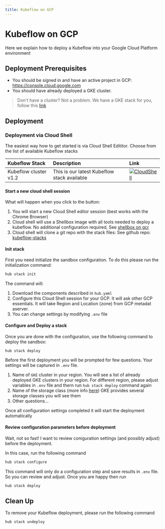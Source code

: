 ```yaml
---
title: Kubeflow on GCP
---
```

# Kubeflow on GCP

Here we explain how to deploy a Kubeflow into your Google Cloud Platform environment

## Deployment Prerequisites

* You should be signed in and have an active project in GCP: <https://console.cloud.google.com>
* You should have already deployed a GKE cluster.

> Don't have a cluster? Not a problem. We have a GKE stack for you, follow this [link](#)

## Deployment

### Deployment via Cloud Shell

The easiest way how to get started is via Cloud Shell Edititor. Choose from the list of available Kubeflow stacks

Kubeflow Stack | Description | Link
:--------------|:------------|:-----
Kubeflow cluster v1.2 | This is our latest Kubeflow stack available | [![CloudShell](https://gstatic.com/cloudssh/images/open-btn.svg)](https://ssh.cloud.google.com/cloudshell/editor?cloudshell_git_repo=https://github.com/agilestacks/kubeflow-stacks&&cloudshell_git_branch=main&cloudshell_image=gcr.io/superhub/cloud-shell:kubeflow-preview&cloudshell_open_in_editor=hub.yaml&cloudshell_workspace=kubeflow-gcp)

#### Start a new cloud shell session

What will happen when you click to the button:

1. You will start a new Cloud Shell editor session (best works with the Chrome Browser)
2. Cloud shell will use a Shellbox image with all tools needed to deploy a kubeflow. No additional configuration required, See [shellbox on gcr](gcr.io/superhub/cloud-shell:kubeflow-preview)
3. Cloud shell will clone a git repo with the stack files: See github repo: [kubeflow-stacks](https://github.com/agilestacks/kubeflow-stacks/tree/main/kubeflow-gcp)

#### Init stack

First you need initialize the sandbox configuration.
To do this please run the initialization command:

```bash
hub stack init
```

The command will:

1. Download the components described in `hub.yaml`
2. Configure this Cloud Shell session for your GCP. It will ask other GCP essentials. It will take Region and Location (zone) from GCP metadat aserver.
3. You can change settings by modifying `.env` file

#### Configure and Deploy a stack

Once you are done with the configuration, use the following command to deploy the sandbox:

```bash
hub stack deploy
```

Before the first deployment you will be prompted for few questions. Your settings will be captured in `.env` file.

1. Name of `GKE` cluster in your region. You will see a list of already deployed GKE clusters in your region. For different region, please adjust variables in `.env` file and thern run `hub stack deploy` command again
2. Name of the storage class (more info [here](https://kubernetes.io/docs/concepts/storage/storage-classes/)) GKE provides several storage classes you will see them
3. Other questions...

Once all configuration settings completed it will start the deployment automatically

#### Review configuration parameters before deployment

Wait, not so fast! I want to review coniguration settings (and possibly adjust) before the deployment.

In this case, run the following command

```bash
hub stack configure
```

This command will only do a configuration step and save results in `.env` file. So you can review and adjust. Once you are happy then run

```bash
hub stack deploy
```

## Clean Up

To remove your Kubeflow deployment, please run the following command

```bash
hub stack undeploy
```

